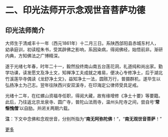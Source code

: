 # 二、印光法师开示念观世音菩萨功德

## 印光法师简介

大师生于清咸丰十一年（西元1861年）十二月三日。系陕西郃阳县赤城东村人，幼承庭训，初读程朱书，受其辟佛之影响，系因染病，得阅佛经，始悟前非。渐研内典，方知佛法之广博精深。

遂于光绪七年春，时年二十一，毅然投终南山南五台莲花洞，礼道纯和尚出家。勤学功课，读发愿文及净土文，知禅净工夫成就之难易，便决心专修净土，后于湖北竹溪莲华寺偶读《龙舒净土文》，益知净土一法，圆赅万行，普摄群机，遂毕生以弘扬净土为己志。翌年往陕西兴安双溪寺，在印海定公律师受具足戒。

光绪十二年，在红螺山资福寺任职，得阅大藏，故有缘增修《净土十要》等要籍。此后，乃往返北京龙泉寺、圆广寺，普陀山法雨寺，温州头陀寺之间，尝自号‘**常惭愧僧**’以自励。并闭关两期六载。

**注**：下文中念佛和念观世音，分别所指为“**南无阿弥陀佛**！”，“**南无观世音菩萨**！”

[更多](http://baike.baidu.com/link?url=jfPNB-xt2AdR7UcrUOd-hE80hQLcGqkCrv3Z42BJS04oFPpC1wsK_in1uHMKhy2KgXiyykSuAGIgmxURURFx6FGjRm2CGNJ1ho-H3cWRq9i)

